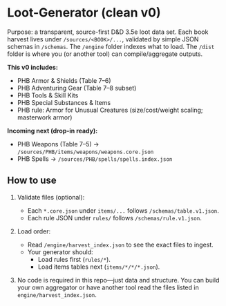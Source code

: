 # Loot-Generator (clean v0)

Purpose: a transparent, source-first D&D 3.5e loot data set. Each book harvest lives under `/sources/<BOOK>/...`, validated by simple JSON schemas in `/schemas`. The `/engine` folder indexes what to load. The `/dist` folder is where you (or another tool) can compile/aggregate outputs.

**This v0 includes:**
- PHB Armor & Shields (Table 7–6)
- PHB Adventuring Gear (Table 7–8 subset)
- PHB Tools & Skill Kits
- PHB Special Substances & Items
- PHB rule: Armor for Unusual Creatures (size/cost/weight scaling; masterwork armor)

**Incoming next (drop-in ready):**
- PHB Weapons (Table 7–5) → `/sources/PHB/items/weapons/weapons.core.json`
- PHB Spells → `/sources/PHB/spells/spells.index.json`

## How to use

1. Validate files (optional):
   - Each `*.core.json` under `items/...` follows `/schemas/table.v1.json`.
   - Each rule JSON under `rules/` follows `/schemas/rule.v1.json`.

2. Load order:
   - Read `/engine/harvest_index.json` to see the exact files to ingest.
   - Your generator should:
     - Load rules first (`rules/*`).
     - Load items tables next (`items/*/*/*.json`).

3. No code is required in this repo—just data and structure. You can build your own aggregator or have another tool read the files listed in `engine/harvest_index.json`.
